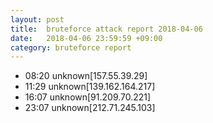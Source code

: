 ```yaml
---
layout: post
title:  bruteforce attack report 2018-04-06
date:   2018-04-06 23:59:59 +09:00
category: bruteforce report
---
```


* 08:20 unknown[157.55.39.29]
* 11:29 unknown[139.162.164.217]
* 16:07 unknown[91.209.70.221]
* 23:07 unknown[212.71.245.103]
